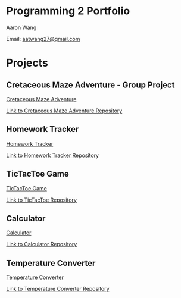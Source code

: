 # Programming 2 Portfolio
Aaron Wang

Email: [aatwang27@gmail.com](mailto:aatwang27@gmail.com)

# Projects

## Cretaceous Maze Adventure - Group Project

[Cretaceous Maze Adventure](https://aawang27.github.io/ProgrammingPortfolio/CretaceousMazeAdventure)

[Link to Cretaceous Maze Adventure Repository](https://github.com/jonathanwidmer/programmingroupproject)

## Homework Tracker

[Homework Tracker](https://aawang27.github.io/ProgrammingPortfolio/HomeworkTracker)

[Link to Homework Tracker Repository](https://github.com/aaWang27/HomeworkTracker)

## TicTacToe Game

[TicTacToe Game](https://aawang27.github.io/ProgrammingPortfolio/TicTacToe)

[Link to TicTacToe Repository](https://github.com/aaWang27/TicTacToeGame)

## Calculator

[Calculator](https://aawang27.github.io/ProgrammingPortfolio/Calculator)

[Link to Calculator Repository](https://github.com/aaWang27/Calculator)

## Temperature Converter

[Temperature Converter](https://aawang27.github.io/ProgrammingPortfolio/TempConverter)

[Link to Temperature Converter Repository](https://github.com/aaWang27/TempConverter)
